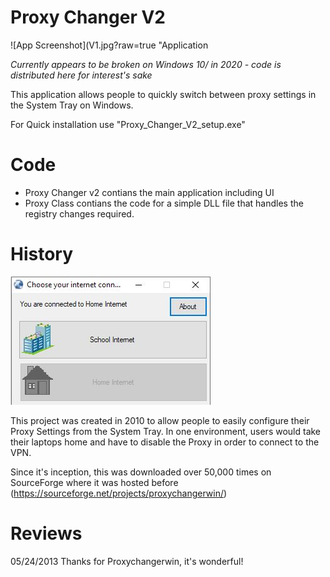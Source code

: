 # Proxy Changer V2

![App Screenshot](V1.jpg?raw=true "Application 

*Currently appears to be broken on Windows 10/ in 2020 - code is distributed here for interest's sake*

This application allows people to quickly switch between proxy settings in the System Tray on Windows.

For Quick installation use "Proxy_Changer_V2_setup.exe"

# Code

 - Proxy Changer v2 contians the main application including UI
 - Proxy Class contians the code for a  simple DLL file that handles the registry changes required.

# History

![Original App](V1.jpg?raw=true "Original Application when used in a School")

This project was created in 2010 to allow people to easily configure their Proxy Settings from the System Tray. In one environment, users would take their laptops home and have to disable the Proxy in order to connect to the VPN.

Since it's inception, this was downloaded over 50,000 times on SourceForge where it was hosted before (https://sourceforge.net/projects/proxychangerwin/)

# Reviews

05/24/2013 Thanks for Proxychangerwin, it's wonderful!
